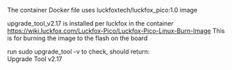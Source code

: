 
The container Docker file uses luckfoxtech/luckfox_pico:1.0 image  


upgrade_tool_v2.17 is installed per luckfox in the container  
https://wiki.luckfox.com/Luckfox-Pico/Luckfox-Pico-Linux-Burn-Image
This is for burning the image to the flash on the board

run sudo upgrade_tool -v to check, should return:  
Upgrade Tool v2.17
